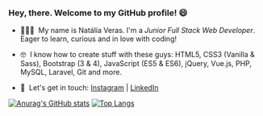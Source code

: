 ### Hey, there. Welcome to my GitHub profile! 😄

- 👩🏻‍💻  &nbsp;My name is Natália Veras. I'm a _Junior Full Stack Web Developer_. Eager to learn, curious and in love with coding! 

- 🤓 &nbsp;I know how to create stuff with these guys: HTML5, CSS3 (Vanilla & Sass), Bootstrap (3 & 4), JavaScript (ES5 & ES6), jQuery, Vue.js, PHP, MySQL, Laravel, Git and more.

- 📝 &nbsp;Let's get in touch: <a href="https://www.instagram.com/nataliavrs/">Instagram</a> | <a href="https://www.linkedin.com/in/nataliaveras/">LinkedIn</a>

[![Anurag's GitHub stats](https://github-readme-stats.vercel.app/api?username=nataliavrs)](https://github.com/anuraghazra/github-readme-stats)
[![Top Langs](https://github-readme-stats.vercel.app/api/top-langs/?username=nataliavrs)](https://github.com/anuraghazra/github-readme-stats)

